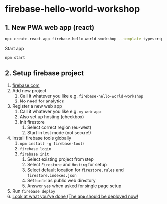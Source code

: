# firebase-hello-world-workshop

## 1. New PWA web app (react)

```bash
npx create-react-app firebase-hello-world-workshop --template typescript
```

Start app
```bash
npm start
```

## 2. Setup firebase project

1. [firebase.com](https://console.firebase.google.com/)
2. Add new project
   1. Call it whatever you like e.g. `firebase-hello-world-workshop`
   2. No need for analytics
3. Register a new web app
   1. Call it whatever you like e.g. `my-web-app`
   2. Also set up hosting (checkbox)
   3. Init firestore
      1. Select correct region (eu-west)
      2. Start in test mode (not secure!)
4. Install firebase tools globally
   1. `npm install -g firebase-tools`
   2. `firebase login`
   3. `firebase init`
      1. Select existing project from step
      2. Select `Firestore` and `Hosting` for setup
      3. Select default location for `firestore.rules` and `firestore.indexes.json`
      4. Set `build` as public web directory
      5. Answer `yes` when asked for single page setup
5. Run `firebase deploy`
6. [Look at what you've done (The app should be deployed now!](https://fir-hello-world-workshop-d5076.firebaseapp.com/)
